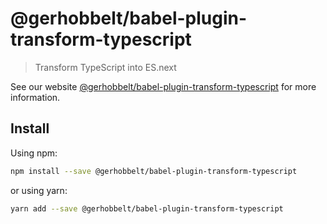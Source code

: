 # @gerhobbelt/babel-plugin-transform-typescript

> Transform TypeScript into ES.next

See our website [@gerhobbelt/babel-plugin-transform-typescript](https://new.babeljs.io/docs/en/next/babel-plugin-transform-typescript.html) for more information.

## Install

Using npm:

```sh
npm install --save @gerhobbelt/babel-plugin-transform-typescript
```

or using yarn:

```sh
yarn add --save @gerhobbelt/babel-plugin-transform-typescript
```
